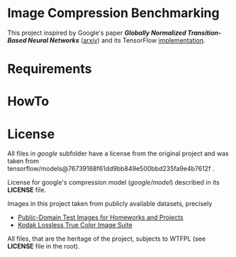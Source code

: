 # Image Compression Benchmarking

This project inspired by Google's paper ***Globally Normalized Transition-Based Neural Networks*** ([arxiv](https://arxiv.org/abs/1603.06042)) and its TensorFlow [implementation](https://github.com/tensorflow/models/tree/master/compression).

# Requirements

# HowTo

# License
All files in *google* subfolder have a license from the original project and was taken from tensorflow/models@76739168f61dd9bb849e500bbd235fa9e4b7612f .

License for google's compression model (*google/model*) described in its **LICENSE** file.

Images in this project taken from publicly available datasets, precisely

* [Public-Domain Test Images for Homeworks and Projects](http://homepages.cae.wisc.edu/~ece533/images/)
* [Kodak Lossless True Color Image Suite](http://r0k.us/graphics/kodak/)

All files, that are the heritage of the project, subjects to WTFPL (see **LICENSE** file in the root).